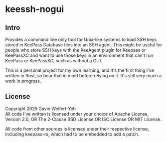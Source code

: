 # keessh-nogui
## Intro
Provides a command line only tool for Unix-like systems to load SSH keys stored in KeePass Database
files into an SSH agent. This might be useful for people who store SSH keys with the KeeAgent plugin
for Keepass or KeePassXC and want to use those keys in an environment that can't run KeePass or
KeePassXC, such as without a GUI.

This is a personal project for my own learning, and it's the first thing I've written in Rust, so
bear that in mind before relying on it. It's still very much a work in progress.

## License
Copyright 2025 Gavin Weifert-Yeh \
All code I've written is licensed under your choice of Apache License, Version 2.0,
OR The 2-Clause BSD License OR ISC License OR MIT License.

All code from other sources is licensed under their respective license, including keepass-rs, which
had to be embedded to add a patch.